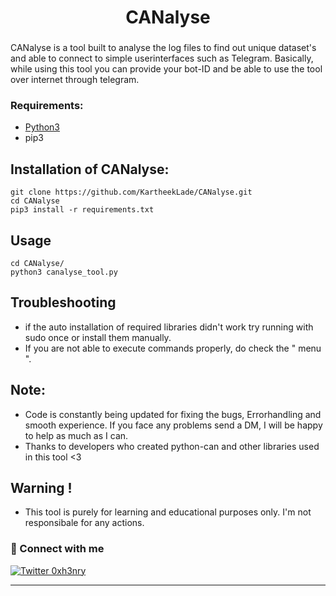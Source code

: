 <h1 align="center"> <b>CANalyse</b></h1>
<h3 align="center"><b></b></h3> 

 CANalyse is a tool built to analyse the log files to find out unique dataset's and able to connect to simple userinterfaces such as Telegram. Basically, while using this tool you can provide your bot-ID and be able to use the tool over internet through telegram.


### Requirements:


* [Python3](https://www.python.org/)
* pip3



 
 ## Installation of CANalyse:
 ```
 git clone https://github.com/KartheekLade/CANalyse.git
 cd CANalyse
 pip3 install -r requirements.txt
 ```
 Usage
---------------
 ```
 cd CANalyse/
 python3 canalyse_tool.py
 ```
Troubleshooting
---------------
* if the auto installation of required libraries didn't work try running with sudo once or install them manually. 
* If you are not able to execute commands properly, do check the " menu ".


Note:
-------------
* Code is constantly being updated for fixing the bugs, Errorhandling and smooth experience. If you face any problems send a DM, I will be happy to help as much as I can.
* Thanks to developers who created python-can and other libraries used in this tool <3 
 
Warning !
----
* This tool is purely for learning and educational purposes only. I'm not responsibale for any actions.

### 🤝 Connect with me

[![Twitter 0xh3nry](https://img.shields.io/badge/twitter-%231DA1F2.svg?&style=for-the-badge&logo=twitter&logoColor=cyan)](https://twitter.com/0xh3nry)


---
